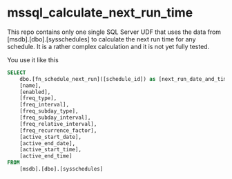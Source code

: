 # mssql_calculate_next_run_time

This repo contains only one single SQL Server UDF that uses the data from [msdb].[dbo].[sysschedules] to calculate the next run time for any schedule.
It is a rather complex calculation and it is not yet fully tested.

You use it like this

```sql
SELECT
	dbo.[fn_schedule_next_run]([schedule_id]) as [next_run_date_and_time],
	[name],
	[enabled],
	[freq_type],
	[freq_interval],
	[freq_subday_type],
	[freq_subday_interval],
	[freq_relative_interval],
	[freq_recurrence_factor],
	[active_start_date],
	[active_end_date],
	[active_start_time],
	[active_end_time]
FROM 
	[msdb].[dbo].[sysschedules]

```
